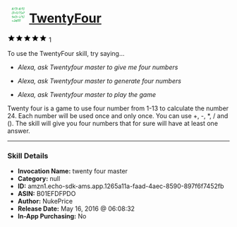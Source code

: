 # &nbsp;<img src="skill_icon" alt="TwentyFour icon" width="36"> [TwentyFour](http://alexa.amazon.com/#skills/amzn1.echo-sdk-ams.app.1265a11a-faad-4aec-8590-897f6f7452fb)
![5 stars](../../images/ic_star_black_18dp_1x.png)![5 stars](../../images/ic_star_black_18dp_1x.png)![5 stars](../../images/ic_star_black_18dp_1x.png)![5 stars](../../images/ic_star_black_18dp_1x.png)![5 stars](../../images/ic_star_black_18dp_1x.png) 1

To use the TwentyFour skill, try saying...

* *Alexa, ask Twentyfour master to give me four numbers*

* *Alexa, ask Twentyfour master to generate four numbers*

* *Alexa, ask Twentyfour master to play the game*

Twenty four is a game to use four number from 1-13 to calculate the number 24. Each number will be used once and only once. You can use +, -, *, / and (). The skill will give you four numbers that for sure will have at least one answer.

***

### Skill Details

* **Invocation Name:** twenty four master
* **Category:** null
* **ID:** amzn1.echo-sdk-ams.app.1265a11a-faad-4aec-8590-897f6f7452fb
* **ASIN:** B01EFDFPDO
* **Author:** NukePrice
* **Release Date:** May 16, 2016 @ 06:08:32
* **In-App Purchasing:** No
